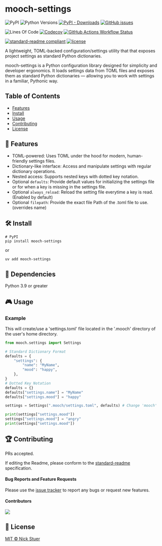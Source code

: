 # mooch-settings

![PyPI](https://img.shields.io/pypi/v/mooch-settings?label=mooch-settings)
![Python Versions](https://img.shields.io/badge/python-3.9+-blue?logo=python)
[![PyPI - Downloads](https://img.shields.io/pypi/dm/mooch-settings)](https://pypistats.org/packages/mooch-settings)
[![GitHub issues](https://img.shields.io/github/issues/nickstuer/mooch-settings.svg)](https://github.com/nickstuer/mooch-settings/issues)

![Lines Of Code](https://tokei.rs/b1/github/nickstuer/mooch-settings)
[![Codecov](https://img.shields.io/codecov/c/github/nickstuer/mooch-settings)](https://app.codecov.io/gh/nickstuer/mooch-settings)
[![GitHub Actions Workflow Status](https://img.shields.io/github/actions/workflow/status/nickstuer/mooch-settings/run_tests.yml)](https://github.com/nickstuer/mooch-settings/actions/workflows/run_tests.yml)

[![standard-readme compliant](https://img.shields.io/badge/readme%20style-standard-brightgreen.svg?style=flat-square)](https://github.com/RichardLitt/standard-readme)
[![license](https://img.shields.io/github/license/nickstuer/mooch-settings.svg)](LICENSE)

A lightweight, TOML-backed configuration/settings utility that that exposes project settings as standard Python dictionaries.

mooch-settings is a Python configuration library designed for simplicity and developer ergonomics. It loads settings data from TOML files and exposes them as standard Python dictionaries — allowing you to work with settings in a familiar, Pythonic way.

## Table of Contents

- [Features](https://github.com/nickstuer/mooch-settings?tab=readme-ov-file#-features)
- [Install](https://github.com/nickstuer/mooch-settings?tab=readme-ov-file#-install)
- [Usage](https://github.com/nickstuer/mooch-settings?tab=readme-ov-file#-usage)
- [Contributing](https://github.com/nickstuer/mooch-settings?tab=readme-ov-file#-contributing)
- [License](https://github.com/nickstuer/mooch-settings?tab=readme-ov-file#-license)

## 📖 Features

- TOML-powered: Uses TOML under the hood for modern, human-friendly settings files.
- Dictionary-like interface: Access and manipulate settings with regular dictionary operations.
- Nested access: Supports nested keys with dotted key notation.
- Optional `defaults`: Provide default values for initializing the settings file or for when a key is missing in the settings file.
- Optional `always_reload`: Reload the setting file everytime a key is read. (Enabled by default)
- Optional `filepath`: Provide the exact file Path of the .toml file to use. (overrides name)


## 🛠 Install

```
# PyPI
pip install mooch-settings
```
or
```
uv add mooch-settings
```

##  📌 Dependencies
Python 3.9 or greater

## 🎮 Usage

### Example
This will create/use a 'settings.toml' file located in the '.mooch' directory of the user's home directory.
```python
from mooch.settings import Settings

# Standard Dictionary Format
defaults = {
    "settings": {
        "name": "MyName",
        "mood": "happy",
    },
}
# Dotted Key Notation
defaults = {}
defaults["settings.name"] = "MyName"
defaults["settings.mood"] = "happy"

settings = Settings(".mooch/settings.toml", defaults) # Change 'mooch' to your project's name

print(settings["settings.mood"])
settings["settings.mood"] = "angry"
print(settings["settings.mood"])
```
## 🏆 Contributing

PRs accepted.

If editing the Readme, please conform to the [standard-readme](https://github.com/RichardLitt/standard-readme) specification.

#### Bug Reports and Feature Requests
Please use the [issue tracker](https://github.com/nickstuer/mooch-settings/issues) to report any bugs or request new features.

#### Contributors

<a href = "https://github.com/nickstuer/mooch-settings/graphs/contributors">
  <img src = "https://contrib.rocks/image?repo=nickstuer/mooch-settings"/>
</a>

## 📃 License

[MIT © Nick Stuer](LICENSE)